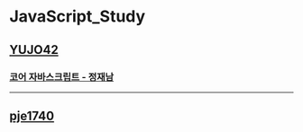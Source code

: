 # JavaScript_Study

## [YUJO42](https://github.com/YUJO42)
### [코어 자바스크립트 - 정재남](https://github.com/YUJO42/JavaScript_Study/tree/master/Core_JavaScript)
---
## [pje1740](https://github.com/pje1740)
